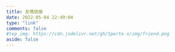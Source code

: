 ```yaml
---
title: 友情链接
date: 2022-05-04 22:49:04
type: "link"
comments: false
#top_img: https://cdn.jsdelivr.net/gh/Sperte-s/img/friend.png
aside: false
---
```

